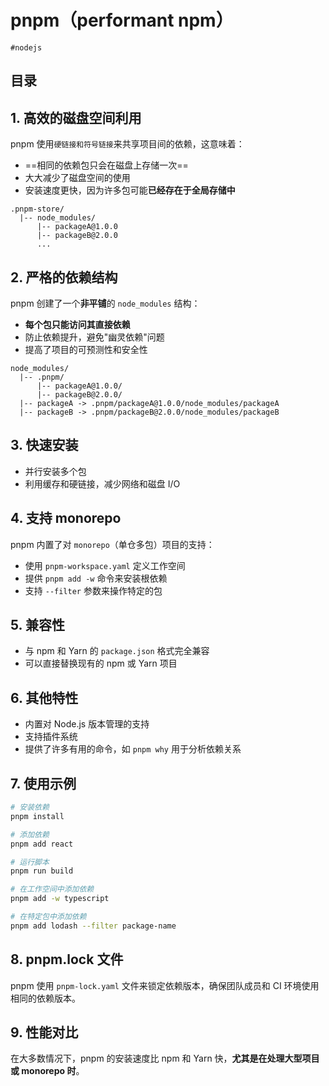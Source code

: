 
# pnpm（performant npm）

`#nodejs` 


## 目录
<!-- toc -->
 ## 1. 高效的磁盘空间利用 

pnpm 使用`硬链接和符号链接`来共享项目间的依赖，这意味着：

- ==相同的依赖包只会在磁盘上存储一次==
- 大大减少了磁盘空间的使用
- 安装速度更快，因为许多包可能**已经存在于全局存储中**

```
.pnpm-store/
  |-- node_modules/
      |-- packageA@1.0.0
      |-- packageB@2.0.0
      ...
```

## 2. 严格的依赖结构

pnpm 创建了一个**非平铺**的 `node_modules` 结构：

- **每个包只能访问其直接依赖**
- 防止依赖提升，避免"幽灵依赖"问题
- 提高了项目的可预测性和安全性

``` hl:2
node_modules/
  |-- .pnpm/
      |-- packageA@1.0.0/
      |-- packageB@2.0.0/
  |-- packageA -> .pnpm/packageA@1.0.0/node_modules/packageA
  |-- packageB -> .pnpm/packageB@2.0.0/node_modules/packageB
```

## 3. 快速安装

- 并行安装多个包
- 利用缓存和硬链接，减少网络和磁盘 I/O

## 4. 支持 monorepo

pnpm 内置了对 `monorepo`（单仓多包）项目的支持：

- 使用 `pnpm-workspace.yaml` 定义工作空间
- 提供 `pnpm add -w` 命令来安装根依赖
- 支持 `--filter` 参数来操作特定的包

## 5. 兼容性

- 与 npm 和 Yarn 的 `package.json` 格式完全兼容
- 可以直接替换现有的 npm 或 Yarn 项目

## 6. 其他特性

- 内置对 Node.js 版本管理的支持
- 支持插件系统
- 提供了许多有用的命令，如 `pnpm why` 用于分析依赖关系

## 7. 使用示例

```bash
# 安装依赖
pnpm install

# 添加依赖
pnpm add react

# 运行脚本
pnpm run build

# 在工作空间中添加依赖
pnpm add -w typescript

# 在特定包中添加依赖
pnpm add lodash --filter package-name
```

## 8. pnpm.lock 文件

pnpm 使用 `pnpm-lock.yaml` 文件来锁定依赖版本，确保团队成员和 CI 环境使用相同的依赖版本。

## 9. 性能对比

在大多数情况下，pnpm 的安装速度比 npm 和 Yarn 快，**尤其是在处理大型项目或 monorepo 时**。

